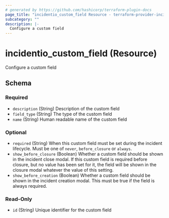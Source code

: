 ```yaml
---
# generated by https://github.com/hashicorp/terraform-plugin-docs
page_title: "incidentio_custom_field Resource - terraform-provider-incidentio"
subcategory: ""
description: |-
  Configure a custom field
---
```


# incidentio_custom_field (Resource)

Configure a custom field



<!-- schema generated by tfplugindocs -->
## Schema

### Required

- `description` (String) Description of the custom field
- `field_type` (String) The type of the custom field
- `name` (String) Human readable name of the custom field

### Optional

- `required` (String) When this custom field must be set during the incident lifecycle. Must be one of `never`, `before_closure` or `always`.
- `show_before_closure` (Boolean) Whether a custom field should be shown in the incident close modal. If this custom field is required before closure, but no value has been set for it, the field will be shown in the closure modal whatever the value of this setting.
- `show_before_creation` (Boolean) Whether a custom field should be shown in the incident creation modal. This must be true if the field is always required.

### Read-Only

- `id` (String) Unique identifier for the custom field


